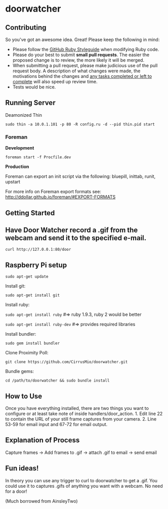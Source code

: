 doorwatcher
===========

## Contributing

So you've got an awesome idea. Great! Please keep the following in mind:

* Please follow the [GitHub Ruby Styleguide](https://github.com/styleguide/ruby)
  when modifying Ruby code.
* Please do your best to submit **small pull requests**. The easier the proposed
  change is to review, the more likely it will be merged.
* When submitting a pull request, please make judicious use of the pull request
  body. A description of what changes were made, the motivations behind the
  changes and [any tasks completed or left to complete](http://git.io/gfm-tasks)
  will also speed up review time.
* Tests would be nice.

## Running Server

Deamonized Thin

`sudo thin -a 10.0.1.101 -p 80 -R config.ru -d --pid thin.pid start`

### Foreman

**Development**

`foreman start -f Procfile.dev`

**Production**

Foreman can export an init script via the following: bluepill, inittab, runit, upstart

For more info on Foreman export formats see:
http://ddollar.github.io/foreman/#EXPORT-FORMATS

## Getting Started

## Have Door Watcher record a .gif from the webcam and send it to the specified e-mail.

`curl http://127.0.0.1:80/door`

## Raspberry Pi setup

`sudo apt-get update`

Install git:

`sudo apt-get install git`

Install ruby:

`sudo apt-get install ruby` #=> ruby 1.9.3, ruby 2 would be better

`sudo apt-get install ruby-dev` #=> provides required libraries

Install bundler:

`sudo gem install bundler`

Clone Proximity Poll:

`git clone https://github.com/CirrusMio/doorwatcher.git`

Bundle gems:

`cd /path/to/doorwatcher && sudo bundle install`
       
## How to Use
Once you have everything installed, there are two things you want to configure or at least take note of 
inside handlers/door_action.
       1. Edit line 22 to contain the URL of your still frame captures from your camera.
       2. Line 53-59 for email input and 67-72 for email output.
       

## Explanation of Process
Capture frames -> Add frames to .gif -> attach .gif to email -> send email

## Fun ideas!
In theory you can use any trigger to curl to doorwatcher to get a .gif. You could use it to captures .gifs
of anything you want with a webcam. No need for a door!

(Much borrowed from AinsleyTwo)
